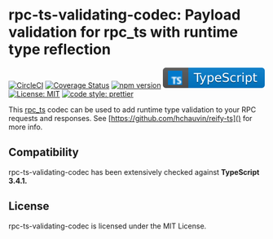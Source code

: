 # rpc-ts-validating-codec: Payload validation for rpc_ts with runtime type reflection

[![CircleCI](https://circleci.com/gh/hchauvin/reify-ts/tree/master.svg?style=svg)](https://circleci.com/gh/hchauvin/reify-ts/tree/master) [![Coverage Status](https://coveralls.io/repos/github/hchauvin/reify-ts/badge.svg?branch=master)](https://coveralls.io/github/hchauvin/reify-ts?branch=master) [![npm version](https://badge.fury.io/js/rpc-ts-validating-codec.svg)](https://badge.fury.io/js/reify-ts) [![typescript](./docs/typescript.svg)](https://aleen42.github.io/badges/src/typescript.svg) [![License: MIT](https://img.shields.io/badge/License-MIT-yellow.svg)](https://opensource.org/licenses/MIT) [![code style: prettier](https://img.shields.io/badge/code_style-prettier-ff69b4.svg)](https://github.com/prettier/prettier)

This [rpc_ts](https://github.com/hchauvin/rpc_ts) codec can be used to add runtime type validation to your RPC requests and responses. See [https://github.com/hchauvin/reify-ts]() for more info.

## Compatibility

rpc-ts-validating-codec has been extensively checked against **TypeScript 3.4.1.**

## License

rpc-ts-validating-codec is licensed under the MIT License.
